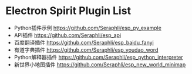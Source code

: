 # Electron Spirit Plugin List

- Python插件示例 https://github.com/Seraphli/esp_py_example
- API插件 https://github.com/Seraphli/esp_api
- 百度翻译插件 https://github.com/Seraphli/esp_baidu_fanyi
- 有道字典插件 https://github.com/Seraphli/esp_youdao_word
- Python解释器插件 https://github.com/Seraphli/esp_python_interpreter
- 新世界小地图插件 https://github.com/Seraphli/esp_new_world_minimap
